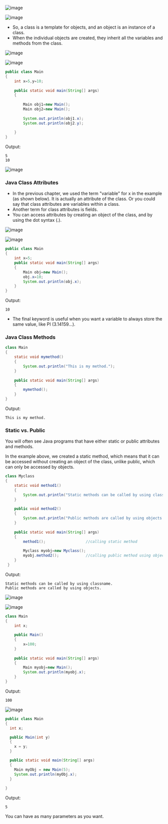 ![image](https://github.com/user-attachments/assets/a43bbf08-a5e7-4870-aa7b-5199083c7c79)

![image](https://github.com/user-attachments/assets/818066af-a7b2-4655-b257-5d66df17cfdc)

- So, a class is a template for objects, and an object is an instance of a class.
- When the individual objects are created, they inherit all the variables and methods from the class.

![image](https://github.com/user-attachments/assets/036cf4d2-6e8f-486d-90f9-32fedd3ab70c)

![image](https://github.com/user-attachments/assets/33713c53-20d2-4b6d-ace8-a0f810128232)

```java
public class Main
{
	int x=5,y=10;
    
    public static void main(String[] args)
    {
    
    	Main obj1=new Main();
        Main obj2=new Main();
        
        System.out.println(obj1.x);
        System.out.println(obj2.y);
        
    }
}
```

Output:
```
5
10
```

![image](https://github.com/user-attachments/assets/19e49c33-88fe-44af-a705-997daa140a19)

### Java Class Attributes

- In the previous chapter, we used the term "variable" for x in the example (as shown below). It is actually an attribute of the class. Or you could say that class attributes are variables within a class.
- Another term for class attributes is fields.
- You can access attributes by creating an object of the class, and by using the dot syntax (.).

![image](https://github.com/user-attachments/assets/53809437-68e4-467c-af81-0b1d4d65a0e6)

![image](https://github.com/user-attachments/assets/456f20ab-7a25-45c3-a287-88ce6aa2b43d)

```java
public class Main
{
    int x=5;
    public static void main(String[] args)
    {
        Main obj=new Main();
        obj.x=10;
        System.out.println(obj.x);
    }
}
```

Output:
```
10
```

- The final keyword is useful when you want a variable to always store the same value, like PI (3.14159...).

### Java Class Methods

```java
class Main
{
    static void mymethod()
    {
        System.out.println("This is my method.");
    }
    
    public static void main(String[] args)
    {
        mymethod();
    }
}
```

Output:
```
This is my method.
```

### Static vs. Public

You will often see Java programs that have either static or public attributes and methods.

In the example above, we created a static method, which means that it can be accessed without creating an object of the class, unlike public, which can only be accessed by objects.

```java
class Myclass
{
	static void method1()
    {
    	System.out.println("Static methods can be called by using classname.");
    }
    
    public void method2()
    {
    	System.out.println("Public methods are called by using objects.");
    }
    
    public static void main(String[] args)
    {
    	method1();					//calling static method
        
        Myclass myobj=new Myclass();
        myobj.method2();			//calling public method using object
    }
 }
```

Output:
```
Static methods can be called by using classname.
Public methods are called by using objects.
```

![image](https://github.com/user-attachments/assets/c341899c-fc93-4fec-8be4-9a2b75c52250)

![image](https://github.com/user-attachments/assets/1a4a63e2-843f-45f5-a842-fa666541e0a3)

```java
class Main
{
	int x;
    
    public Main()
    {
    	x=100;
    }
    
    public static void main(String[] args)
    {
    	Main myobj=new Main();
        System.out.println(myobj.x);
    }
}
```

Output:
```
100
```

![image](https://github.com/user-attachments/assets/326cec3c-053b-4160-afe4-0296aeca6eaa)

```java
public class Main 
{
  int x;

  public Main(int y) 
  {
    x = y;
  }

  public static void main(String[] args) 
  {
    Main myObj = new Main(5);
    System.out.println(myObj.x);
  }
  
}
```

Output:
```
5
```

You can have as many parameters as you want.

